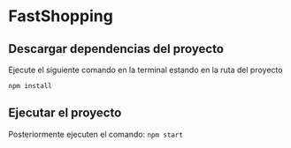 # FastShopping

## Descargar dependencias del proyecto
Ejecute el siguiente comando en la terminal estando en la ruta del proyecto

`npm install`

## Ejecutar el proyecto
Posteriormente ejecuten el comando:
`npm start`